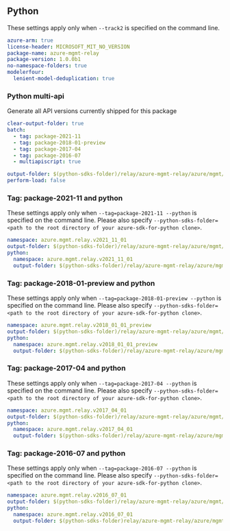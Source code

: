 ## Python

These settings apply only when `--track2` is specified on the command line.

``` yaml $(python)
azure-arm: true
license-header: MICROSOFT_MIT_NO_VERSION
package-name: azure-mgmt-relay
package-version: 1.0.0b1
no-namespace-folders: true
modelerfour:
  lenient-model-deduplication: true
```

### Python multi-api

Generate all API versions currently shipped for this package

```yaml $(multiapi) && !$(track2)
clear-output-folder: true
batch:
  - tag: package-2021-11
  - tag: package-2018-01-preview
  - tag: package-2017-04
  - tag: package-2016-07
  - multiapiscript: true
```

``` yaml $(multiapiscript)
output-folder: $(python-sdks-folder)/relay/azure-mgmt-relay/azure/mgmt/relay/
perform-load: false
```

### Tag: package-2021-11 and python

These settings apply only when `--tag=package-2021-11 --python` is specified on the command line.
Please also specify `--python-sdks-folder=<path to the root directory of your azure-sdk-for-python clone>`.

``` yaml $(tag) == 'package-2021-11'
namespace: azure.mgmt.relay.v2021_11_01
output-folder: $(python-sdks-folder)/relay/azure-mgmt-relay/azure/mgmt/relay/v2021_11_01
python:
  namespace: azure.mgmt.relay.v2021_11_01
  output-folder: $(python-sdks-folder)/relay/azure-mgmt-relay/azure/mgmt/relay/v2021_11_01
```

### Tag: package-2018-01-preview and python

These settings apply only when `--tag=package-2018-01-preview --python` is specified on the command line.
Please also specify `--python-sdks-folder=<path to the root directory of your azure-sdk-for-python clone>`.

``` yaml $(tag) == 'package-2018-01-preview'
namespace: azure.mgmt.relay.v2018_01_01_preview
output-folder: $(python-sdks-folder)/relay/azure-mgmt-relay/azure/mgmt/relay/v2018_01_01_preview
python:
  namespace: azure.mgmt.relay.v2018_01_01_preview
  output-folder: $(python-sdks-folder)/relay/azure-mgmt-relay/azure/mgmt/relay/v2018_01_01_preview
```

### Tag: package-2017-04 and python

These settings apply only when `--tag=package-2017-04 --python` is specified on the command line.
Please also specify `--python-sdks-folder=<path to the root directory of your azure-sdk-for-python clone>`.

``` yaml $(tag) == 'package-2017-04'
namespace: azure.mgmt.relay.v2017_04_01
output-folder: $(python-sdks-folder)/relay/azure-mgmt-relay/azure/mgmt/relay/v2017_04_01
python:
  namespace: azure.mgmt.relay.v2017_04_01
  output-folder: $(python-sdks-folder)/relay/azure-mgmt-relay/azure/mgmt/relay/v2017_04_01
```

### Tag: package-2016-07 and python

These settings apply only when `--tag=package-2016-07 --python` is specified on the command line.
Please also specify `--python-sdks-folder=<path to the root directory of your azure-sdk-for-python clone>`.

``` yaml $(tag) == 'package-2016-07'
namespace: azure.mgmt.relay.v2016_07_01
output-folder: $(python-sdks-folder)/relay/azure-mgmt-relay/azure/mgmt/relay/v2016_07_01
python:
  namespace: azure.mgmt.relay.v2016_07_01
  output-folder: $(python-sdks-folder)relay/azure-mgmt-relay/azure/mgmt/relay/v2016_07_01
```

